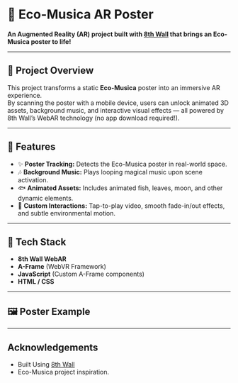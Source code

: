 # 🎵 Eco-Musica AR Poster

**An Augmented Reality (AR) project built with [8th Wall](https://www.8thwall.com/) that brings an Eco-Musica poster to life!**

---

## 🌟 Project Overview

This project transforms a static **Eco-Musica** poster into an immersive AR experience.  
By scanning the poster with a mobile device, users can unlock animated 3D assets, background music, and interactive visual effects — all powered by 8th Wall’s WebAR technology (no app download required!).

---

## 📸 Features

- ✨ **Poster Tracking:** Detects the Eco-Musica poster in real-world space.
- 🎶 **Background Music:** Plays looping magical music upon scene activation.
- 🐟 **Animated Assets:** Includes animated fish, leaves, moon, and other dynamic elements.
- 🌙 **Custom Interactions:** Tap-to-play video, smooth fade-in/out effects, and subtle environmental motion.

---

## 🚀 Tech Stack

- **8th Wall WebAR**
- **A-Frame** (WebVR Framework)
- **JavaScript** (Custom A-Frame components)
- **HTML / CSS**

---

## 🖼️ Poster Example

> 

---

## Acknowledgements

- Built Using [8th Wall](https://www.8thwall.com/)
- Eco-Musica project inspiration.